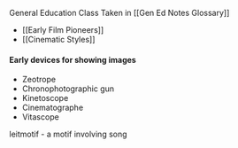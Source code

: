 
General Education Class Taken in [[Gen Ed Notes Glossary]]

- [[Early Film Pioneers]]
- [[Cinematic Styles]]


#### Early devices for showing images
- Zeotrope
- Chronophotographic gun
- Kinetoscope
- Cinematographe
- Vitascope

leitmotif -  a motif involving song
